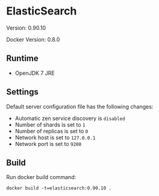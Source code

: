 # ElasticSearch

Version: 0.90.10

Docker Version: 0.8.0

## Runtime

- OpenJDK 7 JRE

## Settings

Default server configuration file has the following changes:

- Automatic zen service discovery is `disabled`
- Number of shards is set to `1`
- Number of replicas is set to `0`
- Network host is set to `127.0.0.1`
- Network port is set to `9200`

## Build

Run docker build command:

```
docker build -t=elasticsearch:0.90.10 .
```